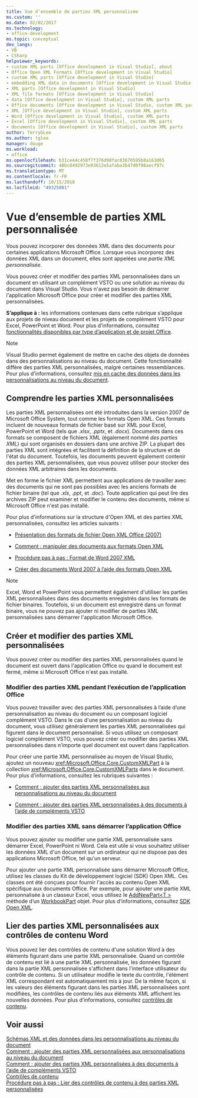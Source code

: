 ```yaml
---
title: Vue d’ensemble de parties XML personnalisée
ms.custom: ''
ms.date: 02/02/2017
ms.technology:
- office-development
ms.topic: conceptual
dev_langs:
- VB
- CSharp
helpviewer_keywords:
- custom XML parts [Office development in Visual Studio], about
- Office Open XML Formats [Office development in Visual Studio]
- custom XML parts [Office development in Visual Studio]
- embedding XML data in documents [Office development in Visual Studio]
- XML parts [Office development in Visual Studio]
- XML file formats [Office development in Visual Studio]
- data [Office development in Visual Studio], custom XML parts
- Office documents [Office development in Visual Studio, custom XML parts
- XML [Office development in Visual Studio], custom XML parts
- Word [Office development in Visual Studio], custom XML parts
- Excel [Office development in Visual Studio], custom XML parts
- documents [Office development in Visual Studio], custom XML parts
author: TerryGLee
ms.author: tglee
manager: douge
ms.workload:
- office
ms.openlocfilehash: b31ce44c458f7f376d98fac83670595b8a163d65
ms.sourcegitcommit: 48bc8492973e93612e5afaba3b47d0f98aecf97c
ms.translationtype: MT
ms.contentlocale: fr-FR
ms.lasthandoff: 10/15/2018
ms.locfileid: "49325001"
---
```

# <a name="custom-xml-parts-overview"></a>Vue d’ensemble de parties XML personnalisée
  Vous pouvez incorporer des données XML dans des documents pour certaines applications Microsoft Office. Lorsque vous incorporez des données XML dans un document, elles sont appelées une *partie XML personnalisée*.  
  
 Vous pouvez créer et modifier des parties XML personnalisées dans un document en utilisant un complément VSTO ou une solution au niveau du document dans Visual Studio. Vous n'avez pas besoin de démarrer l'application Microsoft Office pour créer et modifier des parties XML personnalisées.  
  
 **S’applique à :** les informations contenues dans cette rubrique s’applique aux projets de niveau document et les projets de complément VSTO pour Excel, PowerPoint et Word. Pour plus d’informations, consultez [fonctionnalités disponibles par type d’application et de projet Office](../vsto/features-available-by-office-application-and-project-type.md).  
  
> [!NOTE]  
>  Visual Studio permet également de mettre en cache des objets de données dans des personnalisations au niveau du document. Cette fonctionnalité diffère des parties XML personnalisées, malgré certaines ressemblances. Pour plus d’informations, consultez [mis en cache des données dans les personnalisations au niveau du document](../vsto/cached-data-in-document-level-customizations.md).  
  
## <a name="understand-custom-xml-parts"></a>Comprendre les parties XML personnalisées  
 Les parties XML personnalisées ont été introduites dans la version 2007 de Microsoft Office System, tout comme les formats Open XML. Ces formats incluent de nouveaux formats de fichier basé sur XML pour Excel, PowerPoint et Word (tels que *.xlsx*, *.pptx*, et *.docx*). Documents dans ces formats se composent de fichiers XML (également nommé *des parties XML*) qui sont organisés en dossiers dans une archive ZIP. La plupart des parties XML sont intégrées et facilitent la définition de la structure et de l'état du document. Toutefois, les documents peuvent également contenir des parties XML personnalisées, que vous pouvez utiliser pour stocker des données XML arbitraires dans les documents.  
  
 Met en forme le fichier XML permettent aux applications de travailler avec des documents qui ne sont pas possibles avec les anciens formats de fichier binaire (tel que *.xls*, *.ppt*, et *.doc*). Toute application qui peut lire des archives ZIP peut examiner et modifier le contenu des documents, même si Microsoft Office n'est pas installé.  
  
 Pour plus d'informations sur la structure d'Open XML et des parties XML personnalisées, consultez les articles suivants :  
  
-   [Présentation des formats de fichier Open XML Office (2007)](http://msdn.microsoft.com/96018532-f62c-4da7-bbff-16b96a483fbf)  
  
-   [Comment : manipuler des documents aux formats Open XML](http://msdn.microsoft.com/c989d4e2-053d-4e1f-83be-257c608b343f)  
  
-   [Procédure pas à pas : Format de Word 2007 XML](http://msdn.microsoft.com/fc1afcb2-27fb-4608-9f29-11b7bd23ea4a)  
  
-   [Créer des documents Word 2007 à l’aide des formats Open XML](http://msdn.microsoft.com/59a46f4e-5a5a-4dac-86e5-7dfd43330766)  
  
> [!NOTE]  
>  Excel, Word et PowerPoint vous permettent également d'utiliser les parties XML personnalisées dans des documents enregistrés dans les formats de fichier binaires. Toutefois, si un document est enregistré dans un format binaire, vous ne pouvez pas ajouter ni modifier de parties XML personnalisées sans démarrer l'application Microsoft Office.  
  
## <a name="create-and-modify-custom-xml-parts"></a>Créer et modifier des parties XML personnalisées  
 Vous pouvez créer ou modifier des parties XML personnalisées quand le document est ouvert dans l'application Office ou quand le document est fermé, même si Microsoft Office n'est pas installé.  
  
### <a name="modify-xml-parts-while-the-office-application-is-running"></a>Modifier des parties XML pendant l’exécution de l’application Office  
 Vous pouvez travailler avec des parties XML personnalisées à l’aide d’une personnalisation au niveau du document ou un composant logiciel complément VSTO. Dans le cas d'une personnalisation au niveau du document, vous utilisez généralement les parties XML personnalisées qui figurent dans le document personnalisé. Si vous utilisez un composant logiciel complément VSTO, vous pouvez créer ou modifier des parties XML personnalisées dans n’importe quel document est ouvert dans l’application.  
  
 Pour créer une partie XML personnalisée au moyen de Visual Studio, ajoutez un nouveau <xref:Microsoft.Office.Core.CustomXMLPart> à la collection <xref:Microsoft.Office.Core.CustomXMLParts> dans le document. Pour plus d’informations, consultez les rubriques suivantes :  
  
-   [Comment : ajouter des parties XML personnalisées aux personnalisations au niveau du document](../vsto/how-to-add-custom-xml-parts-to-document-level-customizations.md)  
  
-   [Comment : ajouter des parties XML personnalisées à des documents à l’aide de compléments VSTO](../vsto/how-to-add-custom-xml-parts-to-documents-by-using-vsto-add-ins.md)  
  
### <a name="modify-xml-parts-without-starting-the-office-application"></a>Modifier des parties XML sans démarrer l’application Office  
 Vous pouvez ajouter ou modifier une partie XML personnalisée sans démarrer Excel, PowerPoint ni Word. Cela est utile si vous souhaitez utiliser les données XML d'un document sur un ordinateur qui ne dispose pas des applications Microsoft Office, tel qu'un serveur.  
  
 Pour ajouter une partie XML personnalisée sans démarrer Microsoft Office, utilisez les classes du Kit de développement logiciel (SDK) Open XML. Ces classes ont été conçues pour fournir l'accès au contenu Open XML spécifique aux documents Office. Par exemple, pour ajouter une partie XML personnalisée à un classeur Excel, vous utilisez le [AddNewPart\<T >](https://msdn.microsoft.com/library/office/cc562657.aspx) méthode d’un [WorkbookPart](https://msdn.microsoft.com/library/office/documentformat.openxml.packaging.workbookpart.aspx) objet. Pour plus d’informations, consultez [SDK Open XML](/office/open-xml/open-xml-sdk).  
  
## <a name="bind-custom-xml-parts-to-word-content-controls"></a>Lier des parties XML personnalisées aux contrôles de contenu Word  
 Vous pouvez lier des contrôles de contenu d'une solution Word à des éléments figurant dans une partie XML personnalisée. Quand un contrôle de contenu est lié à une partie XML personnalisée, les données figurant dans la partie XML personnalisée s'affichent dans l'interface utilisateur du contrôle de contenu. Si un utilisateur modifie le texte du contrôle, l'élément XML correspondant est automatiquement mis à jour. De la même façon, si les valeurs des éléments figurant dans les parties XML personnalisées sont modifiées, les contrôles de contenu liés aux éléments XML affichent les nouvelles données. Pour plus d’informations, consultez [contrôles de contenu](../vsto/content-controls.md).  
  
## <a name="see-also"></a>Voir aussi  
 [Schémas XML et des données dans les personnalisations au niveau du document](../vsto/xml-schemas-and-data-in-document-level-customizations.md)   
 [Comment : ajouter des parties XML personnalisées aux personnalisations au niveau du document](../vsto/how-to-add-custom-xml-parts-to-document-level-customizations.md)   
 [Comment : ajouter des parties XML personnalisées à des documents à l’aide de compléments VSTO](../vsto/how-to-add-custom-xml-parts-to-documents-by-using-vsto-add-ins.md)   
 [Contrôles de contenu](../vsto/content-controls.md)   
 [Procédure pas à pas : Lier des contrôles de contenu à des parties XML personnalisées](../vsto/walkthrough-binding-content-controls-to-custom-xml-parts.md)  
  
  
